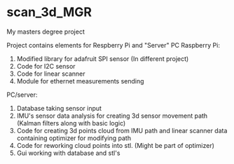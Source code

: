 # scan_3d_MGR
My masters degree project

Project contains elements for Respberry Pi and "Server" PC
Raspberry Pi:
1. Modified library for adafruit SPI sensor (In different project)
2. Code for I2C sensor
3. Code for linear scanner
4. Module for ethernet measurements sending

PC/server:
1. Database taking sensor input
2. IMU's sensor data analysis for creating 3d sensor movement path (Kalman filters along with basic logic)
3. Code for creating 3d points cloud from IMU path and linear scanner data containing optimizer for modifying path
4. Code for reworking cloud points into stl. (Might be part of optimizer)
5. Gui working with database and stl's
